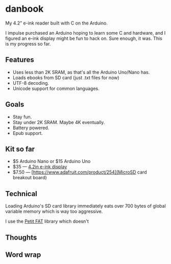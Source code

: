 # danbook

My 4.2" e-ink reader built with C on the Arduino.

I impulse purchased an Arduino hoping to learn some C and hardware, and I figured an e-ink display might be fun to hack on. Sure enough, it was.
This is my progress so far.

## Features

-   Uses less than 2K SRAM, as that's all the Arduino Uno/Nano has.
-   Loads ebooks from SD card (just .txt files for now)
-   UTF-8 decoding.
-   Unicode support for common languages.

## Goals

-   Stay fun.
-   Stay under 2K SRAM. Maybe 4K eventually.
-   Battery powered.
-   Epub support.

## Kit so far

-   $5 Arduino Nano or $15 Arduino Uno
-   $35 — [4.2in e-ink display](https://www.amazon.com/4-2inch-Module-Communicating-Resolution-Controller/dp/B074NR1SW2)
-   $7.50 — [https://www.adafruit.com/product/254](MicroSD card breakout board)

## Technical

Loading Arduino's SD card library immediately eats over 700 bytes of global variable memory which is way too aggressive.

I use the [Petit FAT](http://elm-chan.org/fsw/ff/00index_p.html) library which doesn't

## Thoughts

## Word wrap

